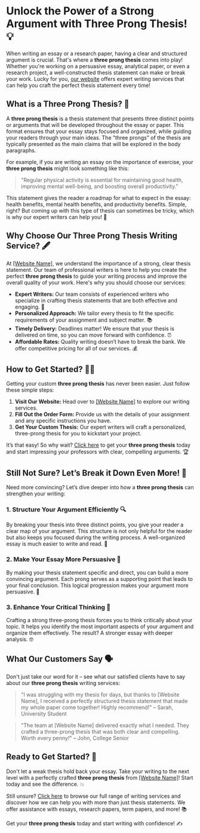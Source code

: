 # Unlock the Power of a Strong Argument with Three Prong Thesis! 💡

When writing an essay or a research paper, having a clear and structured argument is crucial. That's where a **three prong thesis** comes into play! Whether you're working on a persuasive essay, analytical paper, or even a research project, a well-constructed thesis statement can make or break your work. Lucky for you, [our website](https://tinyurl.com/topessay?keyword=three+prong+thesis) offers expert writing services that can help you craft the perfect thesis statement every time!

## What is a Three Prong Thesis? 🤔

A **three prong thesis** is a thesis statement that presents three distinct points or arguments that will be developed throughout the essay or paper. This format ensures that your essay stays focused and organized, while guiding your readers through your main ideas. The "three prongs" of the thesis are typically presented as the main claims that will be explored in the body paragraphs.

For example, if you are writing an essay on the importance of exercise, your **three prong thesis** might look something like this:

> "Regular physical activity is essential for maintaining good health, improving mental well-being, and boosting overall productivity."

This statement gives the reader a roadmap for what to expect in the essay: health benefits, mental health benefits, and productivity benefits. Simple, right? But coming up with this type of thesis can sometimes be tricky, which is why our expert writers can help you! 🚀

## Why Choose Our Three Prong Thesis Writing Service? 🖋️

At [[Website Name]](https://tinyurl.com/topessay?keyword=three+prong+thesis), we understand the importance of a strong, clear thesis statement. Our team of professional writers is here to help you create the perfect **three prong thesis** to guide your writing process and improve the overall quality of your work. Here's why you should choose our services:

- **Expert Writers:** Our team consists of experienced writers who specialize in crafting thesis statements that are both effective and engaging. 💯
- **Personalized Approach:** We tailor every thesis to fit the specific requirements of your assignment and subject matter. 📚
- **Timely Delivery:** Deadlines matter! We ensure that your thesis is delivered on time, so you can move forward with confidence. ⏰
- **Affordable Rates:** Quality writing doesn’t have to break the bank. We offer competitive pricing for all of our services. 💰

## How to Get Started? 👨‍💻

Getting your custom **three prong thesis** has never been easier. Just follow these simple steps:

1. **Visit Our Website:** Head over to [[Website Name]](https://tinyurl.com/topessay?keyword=three+prong+thesis) to explore our writing services.
2. **Fill Out the Order Form:** Provide us with the details of your assignment and any specific instructions you have.
3. **Get Your Custom Thesis:** Our expert writers will craft a personalized, three-prong thesis for you to kickstart your project.

It’s that easy! So why wait? [Click here](https://tinyurl.com/topessay?keyword=three+prong+thesis) to get your **three prong thesis** today and start impressing your professors with clear, compelling arguments. 🏆

## Still Not Sure? Let’s Break it Down Even More! 📖

Need more convincing? Let’s dive deeper into how a **three prong thesis** can strengthen your writing:

### 1. Structure Your Argument Efficiently 🔍

By breaking your thesis into three distinct points, you give your reader a clear map of your argument. This structure is not only helpful for the reader but also keeps you focused during the writing process. A well-organized essay is much easier to write and read. 📝

### 2. Make Your Essay More Persuasive 📢

By making your thesis statement specific and direct, you can build a more convincing argument. Each prong serves as a supporting point that leads to your final conclusion. This logical progression makes your argument more persuasive. 💪

### 3. Enhance Your Critical Thinking 💭

Crafting a strong three-prong thesis forces you to think critically about your topic. It helps you identify the most important aspects of your argument and organize them effectively. The result? A stronger essay with deeper analysis. 🤓

## What Our Customers Say 🗣️

Don't just take our word for it – see what our satisfied clients have to say about our **three prong thesis** writing services:

> "I was struggling with my thesis for days, but thanks to [Website Name], I received a perfectly structured thesis statement that made my whole paper come together! Highly recommend!" – Sarah, University Student

> "The team at [Website Name] delivered exactly what I needed. They crafted a three-prong thesis that was both clear and compelling. Worth every penny!" – John, College Senior

## Ready to Get Started? 🏁

Don't let a weak thesis hold back your essay. Take your writing to the next level with a perfectly crafted **three prong thesis** from [[Website Name]](https://tinyurl.com/topessay?keyword=three+prong+thesis)! Start today and see the difference. 💥

Still unsure? [Click here](https://tinyurl.com/topessay?keyword=three+prong+thesis) to browse our full range of writing services and discover how we can help you with more than just thesis statements. We offer assistance with essays, research papers, term papers, and more! 📚

Get your **three prong thesis** today and start writing with confidence! ✍️

